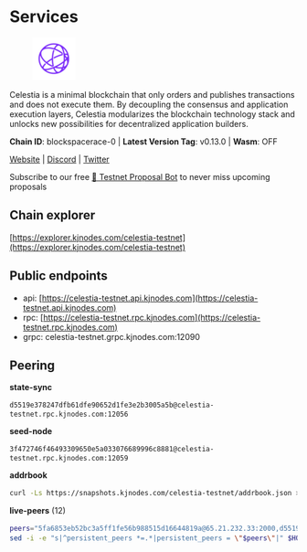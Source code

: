 # Services

<figure><img src="https://raw.githubusercontent.com/kj89/cosmos-images/main/logos/celestia.png" alt=""><figcaption></figcaption></figure>

Celestia is a minimal blockchain that only orders and publishes transactions and  does not execute them. By decoupling the consensus and application execution layers,  Celestia modularizes the blockchain technology stack and unlocks new possibilities  for decentralized application builders.

**Chain ID**: blockspacerace-0 | **Latest Version Tag**: v0.13.0 | **Wasm**: OFF

[Website](https://celestia.org) | [Discord](https://discord.gg/celestiacommunity) | [Twitter](https://twitter.com/CelestiaOrg)



Subscribe to our free [🤖 Testnet Proposal Bot](https://t.me/kjnodes_testnet_proposal_bot) to never miss upcoming proposals


## Chain explorer
[https://explorer.kjnodes.com/celestia-testnet](https://explorer.kjnodes.com/celestia-testnet)

## Public endpoints

* api: [https://celestia-testnet.api.kjnodes.com](https://celestia-testnet.api.kjnodes.com)
* rpc: [https://celestia-testnet.rpc.kjnodes.com](https://celestia-testnet.rpc.kjnodes.com)
* grpc: celestia-testnet.grpc.kjnodes.com:12090

## Peering

**state-sync**

```text
d5519e378247dfb61dfe90652d1fe3e2b3005a5b@celestia-testnet.rpc.kjnodes.com:12056
```

**seed-node**

```text
3f472746f46493309650e5a033076689996c8881@celestia-testnet.rpc.kjnodes.com:12059
```

**addrbook**
```bash
curl -Ls https://snapshots.kjnodes.com/celestia-testnet/addrbook.json > $HOME/.celestia-app/config/addrbook.json
```

**live-peers** (12)
```bash
peers="5fa6853eb52bc3a5ff1fe56b988515d16644819a@65.21.232.33:2000,d5519e378247dfb61dfe90652d1fe3e2b3005a5b@65.109.68.190:12056,f6070ab2af725d4f62bb81dbd30dc2047bc66d04@65.108.193.249:2270,6c73374cb78a543e2dd3eb218c29386392da2cf5@35.210.99.77:26656,8f14ec71e1d712c912c27485a169c2519628cfb6@185.225.232.196:21656,3cf4a639196a73028136cd590c4682a80d41c460@3.125.129.136:26656,c054b3a758977691e284b04240efecfb5a56986b@195.201.197.4:20656,ed878d106169c4ac694f571d78b99d8abfe29b33@149.102.130.59:26656,c97019ef9ee43e93ad9019514b612e6b8363c3fd@138.201.63.38:26686,0196b56324c6fd3dd31110d3cb06dc169a1e1310@194.62.97.31:26656,1f11577400a5caadedc01261e0f4902983445fb1@46.4.53.94:26656,9fd9275b49d478bf8352dc160dc0e9a184011098@217.182.194.152:26656"
sed -i -e "s|^persistent_peers *=.*|persistent_peers = \"$peers\"|" $HOME/.celestia-app/config/config.toml
```
